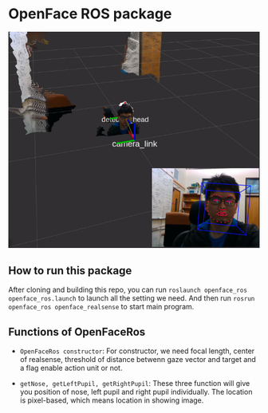 # OpenFace ROS package

![](images/result1.png)

## How to run this package

After cloning and building this repo, you can run `roslaunch openface_ros openface_ros.launch` to launch all the setting we need. And then run `rosrun openface_ros openface_realsense` to start main program.

## Functions of OpenFaceRos

* `OpenFaceRos constructor`: For constructor, we need focal length, center of realsense, threshold of distance betwenn gaze vector and target and a flag enable action unit or not.

* `getNose, getLeftPupil, getRightPupil`: These three function will give you position of nose, left pupil and right pupil individually. The location is pixel-based, which means location in showing image.
